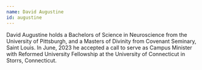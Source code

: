 ```yaml
---
name: David Augustine
id: augustine
---
```

D﻿avid Augustine holds a Bachelors of Science in Neuroscience from the University of Pittsburgh, and a Masters of Divinity from Covenant Seminary, Saint Louis. In June, 2023 he accepted a call to serve as Campus Minister w﻿ith Reformed University Fellowship at t﻿he University of Connecticut in Storrs, Connecticut.